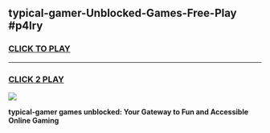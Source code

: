 
## typical-gamer-Unblocked-Games-Free-Play #p4lry
<h3>
<a href="https://us.freeplayer.one?title=typical-gamer&ref=9M">CLICK TO PLAY</a></h3>
<hr>

<h3>
<a href="https://us.freeplayer.one?title=typical-gamer&ref=9M">CLICK 2 PLAY</a>
  
</h3>

<a href="https://us.freeplayer.one?title=typical-gamer&ref=9M"><img src="https://clearcache.store/games.png"></a>


**typical-gamer games unblocked: Your Gateway to Fun and Accessible Online Gaming**
